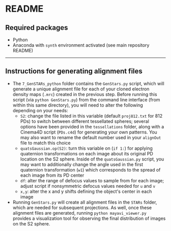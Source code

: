 # README
## Required packages
- Python
- Anaconda with `synth` environment activated (see main repository README)

---

## Instructions for generating alignment files
- The `7_GenSTARs_python` folder contains the `GenStars.py` script, which will generate a unique alignment file for each of your cloned electron density maps (`.mrc`) created in the previous step. Before running this script (via `python GenStars.py`) from the command line interface (from within this same directory), you will need to alter the following depending on your needs:
  - `S2`: change the file listed in this variable (default `proj812.txt` for 812 PDs) to switch between different tessellated spheres; several options have been provided in the `tessellations` folder, along with a Cinema4D script (`PDs.c4d`) for generating your own patterns. You may also want to rename the default number used in your `alignOut` file to match this choice
  - `quatsGaussian.op(S2)`: turn this variable on (`if 1:`) for applying quaternion transformations on each image about its original PD location on the S2 sphere. Inside of the `quatsGaussian.py` script, you may want to additionally change the angle used in the first quaternion transformation (`w1`) which corresponds to the spread of each image from its PD center
  - `df`: alter the range of defocus values to sample from for each image; adjust script if nonsymmetric defocus values needed for `u` and `v`
  - `x,y`: alter the x and y shifts defining the object's center in each image
- Running `GenStars.py` will create all alignment files in the `STARs` folder, which are needed for subsequent projections. As well, once these alignment files are generated, running `python mayavi_viewer.py` provides a visualization tool for observing the final distribution of images on the S2 sphere.
